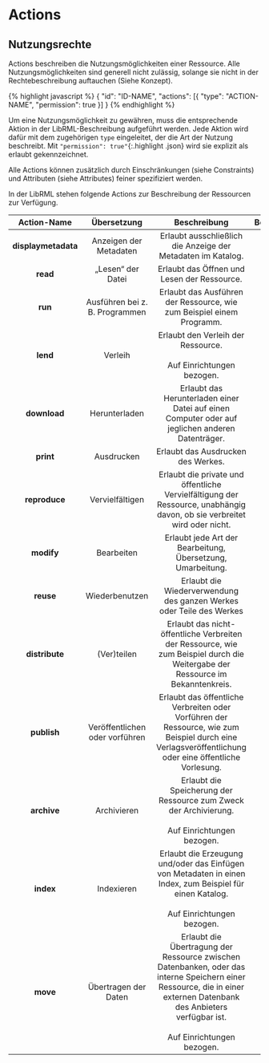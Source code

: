# Actions
## Nutzungsrechte

Actions beschreiben die Nutzungsmöglichkeiten einer Ressource. Alle Nutzungsmöglichkeiten sind generell nicht zulässig, solange sie nicht in der Rechtebeschreibung auftauchen (Siehe Konzept).

{% highlight javascript %}
{
  "id": "ID-NAME",
  "actions": [{
    "type": "ACTION-NAME",
    "permission": true
  }]
}
{% endhighlight %}


Um eine Nutzungsmöglichkeit zu gewähren, muss die entsprechende Aktion in der LibRML-Beschreibung aufgeführt werden. Jede Aktion wird dafür mit dem zugehörigen `type` eingeleitet, der die Art der Nutzung beschreibt. Mit `"permission": true"`{:.highlight .json} wird sie explizit als erlaubt gekennzeichnet.


Alle Actions können zusätzlich durch Einschränkungen (siehe Constraints) und Attributen (siehe Attributes) feiner spezifiziert werden.


In der LibRML stehen folgende Actions zur Beschreibung der Ressourcen zur Verfügung.

| Action-Name | Übersetzung | Beschreibung | Beispiel |
| :-------------:| :----------: | :-----------: |:-----------: |
| **displaymetadata** | Anzeigen der Metadaten | Erlaubt ausschließlich die Anzeige der Metadaten im Katalog. |  |
| **read** | „Lesen“ der Datei | Erlaubt das Öffnen und Lesen der Ressource. |  |
| **run** |  Ausführen bei z. B. Programmen | Erlaubt das Ausführen der Ressource, wie zum Beispiel einem Programm. |   |
| **lend** | Verleih | Erlaubt den Verleih der Ressource.<br/><br/>Auf Einrichtungen bezogen.  |   |
| **download** | Herunterladen | Erlaubt das Herunterladen einer Datei auf einen Computer oder auf jeglichen anderen Datenträger. |   |
| **print** | Ausdrucken | Erlaubt das Ausdrucken des Werkes. |   |
| **reproduce** | Vervielfältigen | Erlaubt die private und öffentliche Vervielfältigung der Ressource, unabhängig davon, ob sie verbreitet wird oder nicht. |   |
| **modify** | Bearbeiten | Erlaubt jede Art der Bearbeitung, Übersetzung, Umarbeitung. |   |
| **reuse** | Wiederbenutzen | Erlaubt die Wiederverwendung des ganzen Werkes oder Teile des Werkes |  |
| **distribute** | (Ver)teilen | Erlaubt das nicht-öffentliche Verbreiten der Ressource, wie zum Beispiel durch die Weitergabe der Ressource im Bekanntenkreis. |   |
| **publish** | Veröffentlichen oder vorführen |  Erlaubt das öffentliche Verbreiten oder Vorführen der Ressource, wie zum Beispiel durch eine Verlagsveröffentlichung oder eine öffentliche Vorlesung. |   |
| **archive** | Archivieren | Erlaubt die Speicherung der Ressource zum Zweck der Archivierung.<br/><br/>Auf Einrichtungen bezogen.  |   |
| **index** | Indexieren | Erlaubt die Erzeugung und/oder das Einfügen von Metadaten in einen Index, zum Beispiel für einen Katalog.<br/><br/>Auf Einrichtungen bezogen.  |   |
| **move** | Übertragen der Daten | Erlaubt die Übertragung der Ressource zwischen Datenbanken, oder das interne Speichern einer Ressource, die in einer externen Datenbank des Anbieters verfügbar ist.<br/><br/>Auf Einrichtungen bezogen.  |   |
